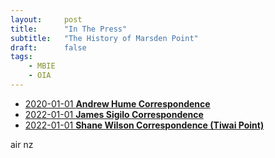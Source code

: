 ```yaml
---
layout:     post
title:      "In The Press"
subtitle:   "The History of Marsden Point"
draft:      false
tags:
    - MBIE
    - OIA
---
```


- [2020-01-01 **Andrew Hume Correspondence**](oia/Doc%2012%20-%20MU%20Additional%20info%20provided%20by%20Refining%20NZ%20(May%202020)_Redacted.pdf)
- [2022-01-01 **James Sigilo Correspondence**](oia/Doc%2016%20-%20James%20Soligos%20email%20correspondence%20with%20RNZ_Redacted.pdf)
- [2022-01-01 **Shane Wilson Correspondence (Tiwai Point)**](oia/Doc%2017%20-%20Shane%20Wilsons%20email%20correspondence%20with%20RNZ_Redacted.pdf)


air nz